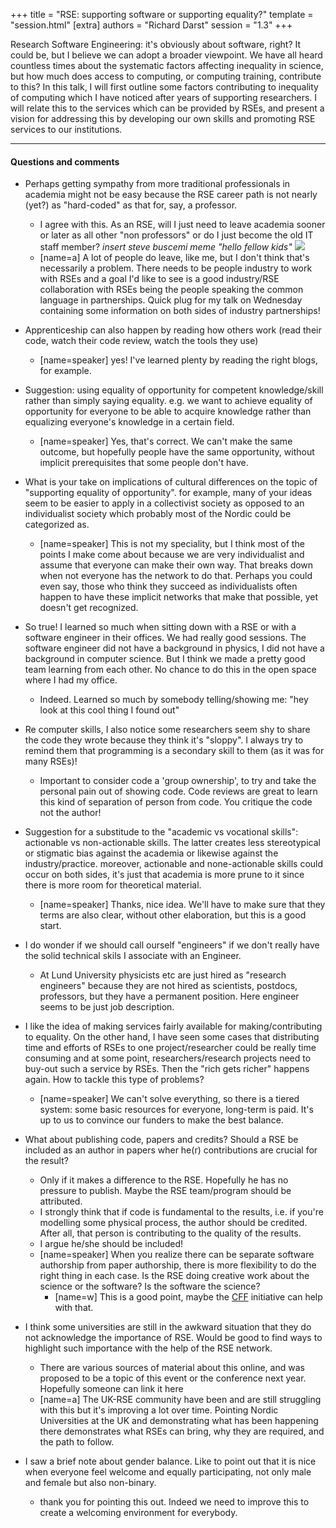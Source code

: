 +++
title = "RSE: supporting software or supporting equality?"
template = "session.html"
[extra]
authors = "Richard Darst"
session = "1.3"
+++

Research Software Engineering: it's obviously about software, right?
It could be, but I believe we can adopt a broader viewpoint.  We have
all heard countless times about the systematic factors affecting
inequality in science, but how much does access to computing, or
computing training, contribute to this?  In this talk, I will first
outline some factors contributing to inequality of computing which I
have noticed after years of supporting researchers.  I will relate
this to the services which can be provided by RSEs, and present a
vision for addressing this by developing our own skills and promoting
RSE services to our institutions.

---

#### Questions and comments

- Perhaps getting sympathy from more traditional professionals in academia might not be easy because the RSE career path is not nearly (yet?) as "hard-coded" as that for, say, a professor.
  - I agree with this. As an RSE, will I just need to leave academia sooner or later as all other "non professors" or do I just become the old IT staff member? *insert steve buscemi meme "hello fellow kids"* ![](https://i.imgur.com/VbDhUXZ.png)
  - [name=a] A lot of people do leave, like me, but I don't think that's necessarily a problem. There needs to be people industry to work with RSEs and a goal I'd like to see is a good industry/RSE collaboration with RSEs being the people speaking the common language in partnerships. Quick plug for my talk on Wednesday containing some information on both sides of industry partnerships!

- Apprenticeship can also happen by reading how others work (read their code, watch their code review, watch the tools they use)
  - [name=speaker] yes!  I've learned plenty by reading the right blogs, for example.

- Suggestion: using equality of opportunity for competent knowledge/skill rather than simply saying equality. e.g. we want to achieve equality of opportunity for everyone to be able to acquire knowledge rather than equalizing everyone's knowledge in a certain field.
  - [name=speaker] Yes, that's correct.  We can't make the same outcome, but hopefully people have the same opportunity, without implicit prerequisites that some people don't have.

- What is your take on implications of cultural differences on the topic of "supporting equality of opportunity". for example, many of your ideas seem to be easier to apply in a collectivist society as opposed to an individualist society which probably most of the Nordic could be categorized as.
  - [name=speaker] This is not my speciality, but I think most of the points I make come about because we are very individualist and assume that everyone can make their own way.  That breaks down when not everyone has the network to do that.  Perhaps you could even say, those who think they succeed as individualists often happen to have these implicit networks that make that possible, yet doesn't get recognized.

- So true! I learned so much when sitting down with a RSE or with a software engineer in their offices. We had really good sessions. The software engineer did not have a background in physics, I did not have a background in computer science. But I think we made a pretty good team learning from each other. No chance to do this in the open space where I had my office.
  - Indeed. Learned so much by somebody telling/showing me: "hey look at this cool thing I found out"

- Re computer skills, I also notice some researchers seem shy to share the code they wrote because they think it's "sloppy". I always try to remind them that programming is a secondary skill to them (as it was for many RSEs)!
  - Important to consider code a 'group ownership', to try and take the personal pain out of showing code. Code reviews are great to learn this kind of separation of person from code. You critique the code not the author!

- Suggestion for a substitude to the "academic vs vocational skills": actionable vs non-actionable skills. The latter creates less stereotypical or stigmatic bias against the academia or likewise against the industry/practice. moreover, actionable and none-actionable skills could occur on both sides, it's just that academia is more prune to it since there is more room for theoretical material.
  - [name=speaker] Thanks, nice idea.  We'll have to make sure that they terms are also clear, without other elaboration, but this is a good start.

- I do wonder if we should call ourself "engineers" if we don't really have the solid technical skils I associate with an Engineer.
    - At Lund University physicists etc are just hired as "research engineers" because they are not hired as scientists, postdocs, professors, but they have a permanent position. Here engineer seems to be just job description.

- I like the idea of making services fairly available for making/contributing to equality. On the other hand, I have seen some cases that distributing time and efforts of RSEs to one project/researcher could be really time consuming and at some point, researchers/research projects need to buy-out such a service by RSEs. Then the "rich gets richer" happens again. How to tackle this type of problems?
  - [name=speaker] We can't solve everything, so there is a tiered system: some basic resources for everyone, long-term is paid.  It's up to us to convince our funders to make the best balance.

- What about publishing code, papers and credits? Should a RSE be included as an author in papers wher he(r) contributions are crucial for the result?
    - Only if it makes a difference to the RSE. Hopefully he has no pressure to publish. Maybe the RSE team/program should be attributed.
    - I strongly think that if code is fundamental to the results, i.e. if you're modelling some physical process, the author should be credited. After all, that person is contributing to the quality of the results.
    - I argue he/she should be included!
    - [name=speaker] When you realize there can be separate software authorship from paper authorship, there is more flexibility to do the right thing in each case.  Is the RSE doing creative work about the science or the software? Is the software the science?
        - [name=w] This is a good point, maybe the [CFF](https://citation-file-format.github.io/) initiative can help with that.
- I think some universities are still in the awkward situation that they do not acknowledge the importance of RSE. Would be good to find ways to highlight such importance with the help of the RSE network.
  - There are various sources of material about this online, and was proposed to be a topic of this event or the conference next year.  Hopefully someone can link it here
  - [name=a] The UK-RSE community have been and are still struggling with this but it's improving a lot over time. Pointing Nordic Universities at the UK and demonstrating what has been happening there demonstrates what RSEs can bring, why they are required, and the path to follow.

- I saw a brief note about gender balance. Like to point out that it is nice when everyone feel welcome and equally participating, not only male and female but also non-binary.
  - thank you for pointing this out. Indeed we need to improve this to create a welcoming environment for everybody.
